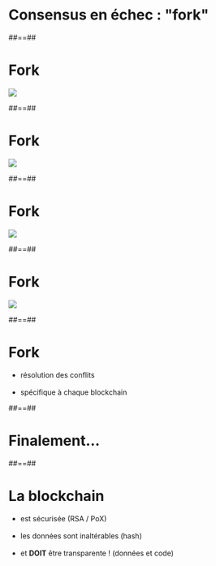 <!-- .slide: class="transition bg-white" -->

# Consensus en échec : "fork"

##==##

# Fork

<!-- .slide: class="full-center" -->

![](./assets/images/02-data/fork-0.svg)

##==##

# Fork

<!-- .slide: class="full-center" -->

![](./assets/images/02-data/fork-1.svg)

##==##

# Fork

<!-- .slide: class="full-center" -->

![](./assets/images/02-data/fork-2.svg)

##==##

# Fork

<!-- .slide: class="full-center" -->

![](./assets/images/02-data/fork-3.svg)

##==##

# Fork

- résolution des conflits
<br><br>
- spécifique à chaque blockchain

##==##

<!-- .slide: class="transition bg-white" -->

# Finalement...

##==##

# La blockchain

- est sécurisée (RSA / PoX)
<br><br>
- les données sont inaltérables (hash)
<br><br>
- et **DOIT** être transparente ! (données et code)